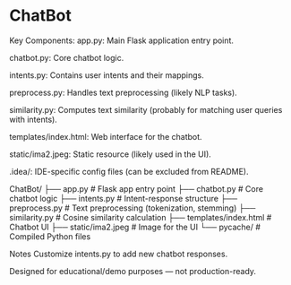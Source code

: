 # ChatBot

Key Components:
app.py: Main Flask application entry point.

chatbot.py: Core chatbot logic.

intents.py: Contains user intents and their mappings.

preprocess.py: Handles text preprocessing (likely NLP tasks).

similarity.py: Computes text similarity (probably for matching user queries with intents).

templates/index.html: Web interface for the chatbot.

static/ima2.jpeg: Static resource (likely used in the UI).

.idea/: IDE-specific config files (can be excluded from README).


ChatBot/
├── app.py # Flask app entry point
├── chatbot.py # Core chatbot logic
├── intents.py # Intent-response structure
├── preprocess.py # Text preprocessing (tokenization, stemming)
├── similarity.py # Cosine similarity calculation
├── templates/index.html # Chatbot UI
├── static/ima2.jpeg # Image for the UI
└── pycache/ # Compiled Python files


 Notes
Customize intents.py to add new chatbot responses.

Designed for educational/demo purposes — not production-ready.
